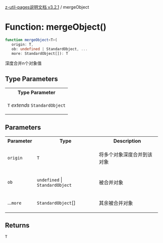 [z-util-pages说明文档 v3.2.1](../README.md) / mergeObject

# Function: mergeObject()

```ts
function mergeObject<T>(
   origin: T, 
   ob: undefined | StandardObject, ...
   more: StandardObject[]): T
```

深度合并n个对象值

## Type Parameters

<table>
<tr>
<th>Type Parameter</th>
</tr>
<tr>
<td>

`T` *extends* `StandardObject`

</td>
</tr>
</table>

## Parameters

<table>
<tr>
<th>Parameter</th>
<th>Type</th>
<th>Description</th>
</tr>
<tr>
<td>

`origin`

</td>
<td>

`T`

</td>
<td>

将多个对象深度合并到该对象

</td>
</tr>
<tr>
<td>

`ob`

</td>
<td>

`undefined` \| `StandardObject`

</td>
<td>

被合并对象

</td>
</tr>
<tr>
<td>

...`more`

</td>
<td>

`StandardObject`[]

</td>
<td>

其余被合并对象

</td>
</tr>
</table>

## Returns

`T`

